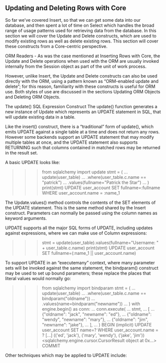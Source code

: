 ## Updating and Deleting Rows with Core
So far we’ve covered Insert, so that we can get some data into our database, and then spent a lot of time on Select which handles the broad range of usage patterns used for retrieving data from the database. In this section we will cover the Update and Delete constructs, which are used to modify existing rows as well as delete existing rows. This section will cover these constructs from a Core-centric perspective.

ORM Readers - As was the case mentioned at Inserting Rows with Core, the Update and Delete operations when used with the ORM are usually invoked internally from the Session object as part of the unit of work process.

However, unlike Insert, the Update and Delete constructs can also be used directly with the ORM, using a pattern known as “ORM-enabled update and delete”; for this reason, familiarity with these constructs is useful for ORM use. Both styles of use are discussed in the sections Updating ORM Objects and Deleting ORM Objects.

The update() SQL Expression Construct
The update() function generates a new instance of Update which represents an UPDATE statement in SQL, that will update existing data in a table.

Like the insert() construct, there is a “traditional” form of update(), which emits UPDATE against a single table at a time and does not return any rows. However some backends support an UPDATE statement that may modify multiple tables at once, and the UPDATE statement also supports RETURNING such that columns contained in matched rows may be returned in the result set.

A basic UPDATE looks like:

>>> from sqlalchemy import update
>>> stmt = (
...     update(user_table)
...     .where(user_table.c.name == "patrick")
...     .values(fullname="Patrick the Star")
... )
>>> print(stmt)
UPDATE user_account SET fullname=:fullname WHERE user_account.name = :name_1

The Update.values() method controls the contents of the SET elements of the UPDATE statement. This is the same method shared by the Insert construct. Parameters can normally be passed using the column names as keyword arguments.

UPDATE supports all the major SQL forms of UPDATE, including updates against expressions, where we can make use of Column expressions:

>>> stmt = update(user_table).values(fullname="Username: " + user_table.c.name)
>>> print(stmt)
UPDATE user_account SET fullname=(:name_1 || user_account.name)

To support UPDATE in an “executemany” context, where many parameter sets will be invoked against the same statement, the bindparam() construct may be used to set up bound parameters; these replace the places that literal values would normally go:

>>> from sqlalchemy import bindparam
>>> stmt = (
...     update(user_table)
...     .where(user_table.c.name == bindparam("oldname"))
...     .values(name=bindparam("newname"))
... )
>>> with engine.begin() as conn:
...     conn.execute(
...         stmt,
...         [
...             {"oldname": "jack", "newname": "ed"},
...             {"oldname": "wendy", "newname": "mary"},
...             {"oldname": "jim", "newname": "jake"},
...         ],
...     )
BEGIN (implicit)
UPDATE user_account SET name=? WHERE user_account.name = ?
[...] (('ed', 'jack'), ('mary', 'wendy'), ('jake', 'jim'))
<sqlalchemy.engine.cursor.CursorResult object at 0x...>
COMMIT

Other techniques which may be applied to UPDATE include: